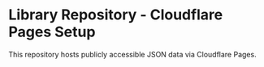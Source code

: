 # Library Repository - Cloudflare Pages Setup

This repository hosts publicly accessible JSON data via Cloudflare Pages.